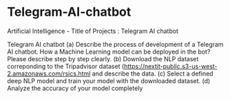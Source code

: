 # Telegram-AI-chatbot
Artificial Intelligence - Title of Projects : Telegram AI chatbot

Telegram AI chatbot 
(a) Describe the process of development of a Telegram AI chatbot. How a
Machine Learning model can be deployed in the bot? Please describe
step by step clearly.
(b) Download the NLP dataset correponding to the Tripadvisor dataset
(https://nextit-public.s3-us-west-2.amazonaws.com/rsics.html
and describe the data.
(c) Select a defined deep NLP model and train your model with the
downloaded dataset.
(d) Analyze the accuracy of your model completely
